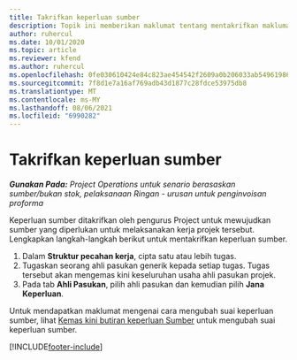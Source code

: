 ```yaml
---
title: Takrifkan keperluan sumber
description: Topik ini memberikan maklumat tentang mentakrifkan maklumat keperluan sumber.
author: ruhercul
ms.date: 10/01/2020
ms.topic: article
ms.reviewer: kfend
ms.author: ruhercul
ms.openlocfilehash: 0fe030610424e84c823ae454542f2609a0b206033ab549619865e2c649cce113
ms.sourcegitcommit: 7f8d1e7a16af769adb43d1877c28fdce53975db8
ms.translationtype: MT
ms.contentlocale: ms-MY
ms.lasthandoff: 08/06/2021
ms.locfileid: "6990282"
---
```

# <a name="define-resource-requirements"></a>Takrifkan keperluan sumber

_**Gunakan Pada:** Project Operations untuk senario berasaskan sumber/bukan stok, pelaksanaan Ringan - urusan untuk penginvoisan proforma_

Keperluan sumber ditakrifkan oleh pengurus Project untuk mewujudkan sumber yang diperlukan untuk melaksanakan kerja projek tersebut. Lengkapkan langkah-langkah berikut untuk mentakrifkan keperluan sumber.

1.  Dalam **Struktur pecahan kerja**, cipta satu atau lebih tugas.
2.  Tugaskan seorang ahli pasukan generik kepada setiap tugas. Tugas tersebut akan mengemas kini keseluruhan usaha ahli pasukan projek.
3.  Pada tab **Ahli Pasukan**, pilih ahli pasukan dan kemudian pilih **Jana Keperluan**.

Untuk mendapatkan maklumat mengenai cara mengubah suai keperluan sumber, lihat [Kemas kini butiran keperluan Sumber](define-resource-requirements.md) untuk mengubah suai keperluan sumber.

[!INCLUDE[footer-include](../includes/footer-banner.md)]